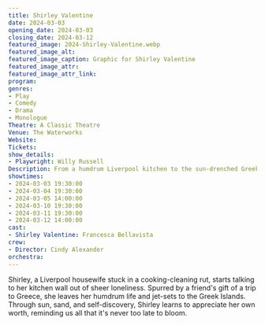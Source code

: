 ```yaml
---
title: Shirley Valentine
date: 2024-03-03
opening_date: 2024-03-03
closing_date: 2024-03-12
featured_image: 2024-Shirley-Valentine.webp
featured_image_alt: 
featured_image_caption: Graphic for Shirley Valentine
featured_image_attr: 
featured_image_attr_link: 
program:
genres: 
- Play
- Comedy
- Drama
- Monologue
Theatre: A Classic Theatre
Venue: The Waterworks
Website: 
Tickets: 
show_details: 
- Playwright: Willy Russell
Description: From a humdrum Liverpool kitchen to the sun-drenched Greek Isles, Shirley Valentine embarks on a transformative one-woman journey of self-discovery, awakening, and Aegean ecstasy.
showtimes:
- 2024-03-03 19:30:00
- 2024-03-04 19:30:00
- 2024-03-05 14:00:00
- 2024-03-10 19:30:00
- 2024-03-11 19:30:00
- 2024-03-12 14:00:00
cast:
- Shirley Valentine: Francesca Bellavista
crew:
- Director: Cindy Alexander
orchestra:
---
```

Shirley, a Liverpool housewife stuck in a cooking-cleaning rut, starts talking to her kitchen wall out of sheer loneliness. Spurred by a friend's gift of a trip to Greece, she leaves her humdrum life and jet-sets to the Greek Islands. Through sun, sand, and self-discovery, Shirley learns to appreciate her own worth, reminding us all that it's never too late to bloom.
